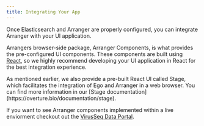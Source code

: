 ```yaml
---
title: Integrating Your App
---
```


Once Elasticsearch and Arranger are properly configured, you can integrate Arranger with your UI application.

Arrangers browser-side package, Arranger Components, is what provides the pre-configured UI components. These components are built using <a href="https://reactjs.org/" target="_blank" rel="noopener noreferrer">React</a>, so we highly recommend developing your UI application in React for the best integration experience.

<Note title="Stage">
As mentioned earlier, we also provide a pre-built React UI called Stage, which facilitates the integration of Ego and Arranger in a web browser. You can find more information in our [Stage documentation](https://overture.bio/documentation/stage).
</Note>

If you want to see Arranger components implemented within a live enviorment checkout out the <a href="https://virusseq-dataportal.ca/explorer" target="_blank" rel="noopener noreferrer">VirusSeq Data Portal</a>.
